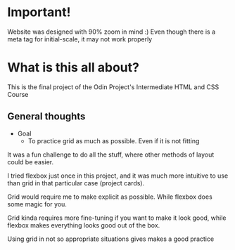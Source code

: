 # Important! 

Website was designed with 90% zoom in mind :) Even though there is a meta tag for initial-scale, it may not work properly

# What is this all about?

This is the final project of the Odin Project's Intermediate HTML and CSS
Course

## General thoughts

- Goal
  - To practice grid as much as possible. Even if it is not fitting

It was a fun challenge to do all the stuff, where other methods of layout could
be easier.

I tried flexbox just once in this project, and it was much more intuitive to
use
than grid in that particular case (project cards).

Grid would require me to make explicit as possible. While flexbox does some
magic for you.

Grid kinda requires more fine-tuning if you want to make it look good, while
flexbox makes everything looks good out of the box. 

Using grid in not so appropriate situations gives makes a good practice 
